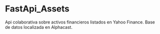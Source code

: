 # FastApi_Assets
Api colaborativa sobre activos financieros listados en Yahoo Finance. Base de datos localizada en Alphacast.
